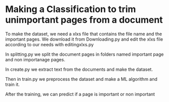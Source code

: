# Making a Classification to trim unimportant pages from a document

To make the dataset, we need a xlxs file that contains the file name and the important pages. We download it from Downloading.py and edit the xlxs file according to our needs with editingxlxs.py

In splitting.py we split the document pages in folders named important page and non importanage pages.

In create.py we extract text from the documents and make the dataset.


Then in train.py we preprocess the dataset and make a ML algorithm and train it.

After the training, we can predict if a page is important or non important
